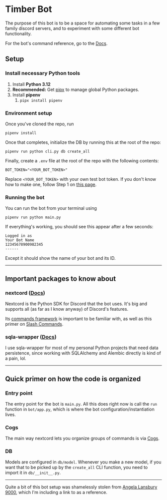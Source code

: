 # Timber Bot

The purpose of this bot is to be a space for automating some tasks in a few family discord servers, and to experiment with some different bot functionality.

For the bot's command reference, go to the [Docs](./docs/).

## Setup

### Install necessary Python tools

1. Install **Python 3.12**
2. **Recommended:** Get [pipx](https://pypa.github.io/pipx/) to manage global Python packages.
3. Install **pipenv**
   1. `pipx install pipenv`

### Environment setup

Once you've cloned the repo, run
```shell
pipenv install
```

Once that completes, initialize the DB by running this at the root of the repo:
```shell
pipenv run python cli.py db create_all
```

Finally, create a `.env` file at the root of the repo with the following contents:
```
BOT_TOKEN="<YOUR_BOT_TOKEN>"
```
Replace `<YOUR_BOT_TOKEN>` with your own test bot token. If you don't know how
to make one, follow Step 1 on [this page](https://discord.com/developers/docs/getting-started#step-1-creating-an-app).

### Running the bot

You can run the bot from your terminal using
```shell
pipenv run python main.py
```

If everything's working, you should see this appear after a few seconds:
```
Logged in as
Your Bot Name
12345678900982345
------
```

Except it should show the name of your bot and its ID.

---

## Important packages to know about

### nextcord ([Docs](https://docs.nextcord.dev/en/stable/index.html))

Nextcord is the Python SDK for Discord that the bot uses. It's big and supports
all (as far as I know anyway) of Discord's features.

Its [commands framework](https://docs.nextcord.dev/en/stable/ext/commands/index.html) is
important to be familiar with, as well as this primer on [Slash Commands](https://docs.nextcord.dev/en/stable/interactions.html).

### sqla-wrapper ([Docs](https://sqla-wrapper.scaletti.dev/))

I use sqla-wrapper for most of my personal Python projects that need data persistence,
since working with SQLAlchemy and Alembic directly is kind of a pain, lol.

---

## Quick primer on how the code is organized

### Entry point

The entry point for the bot is `main.py`. All this does right now is call the `run`
function in `bot/app.py`, which is where the bot configuration/instantiation
lives.

### Cogs

The main way nextcord lets you organize groups of commands is via [Cogs](https://docs.nextcord.dev/en/stable/ext/commands/cogs.html).

### DB

Models are configured in `db/model`. Whenever you make a new model, if you want
that to be picked up by the `create_all` CLI function, you need to import it in
`db/__init__.py`.

---

Quite a bit of this bot setup was shamelessly stolen from [Angela Lansbury 9000](https://github.com/calebdinsmore/angela-lansbury-9000), which I'm including a link to as a reference.